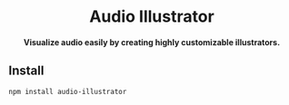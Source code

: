 <h1 align="center">Audio Illustrator</h1>
<h4 align="center">
  Visualize audio easily by creating highly customizable illustrators.
</h4>

## Install

```bash
npm install audio-illustrator
```

